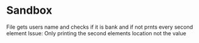 # Sandbox 
File gets users name and checks if it is bank and if not prnts every second element
Issue: Only printing the second elements location not the value
